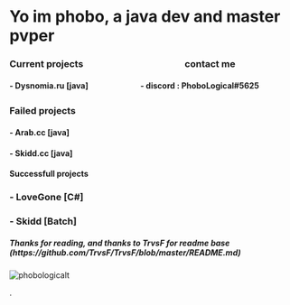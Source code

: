 <h1>
Yo im phobo, a java dev and master pvper<br>
</h1>
<h3>Current projects⠀⠀⠀⠀⠀⠀⠀⠀⠀⠀⠀⠀⠀⠀⠀contact me </h3>
<h4>- Dysnomia.ru [java]⠀⠀⠀⠀⠀⠀⠀⠀⠀- discord : PhoboLogical#5625</h4>
<h3>Failed projects⠀⠀⠀⠀⠀⠀⠀⠀⠀　⠀⠀ ⠀  
<h4>- Arab.cc [java]</h4>
<h4>- Skidd.cc [java]</h4>
<h4> Successfull projects
<h3>- LoveGone [C#]
<h3>- Skidd [Batch] 
<h5> Thanks for reading, and thanks to TrvsF for readme base (https://github.com/TrvsF/TrvsF/blob/master/README.md) </h5>


<p> <img src="https://komarev.com/ghpvc/?username=phobologicalt&color=8E64D0" alt="phobologicalt" /> </p>.
